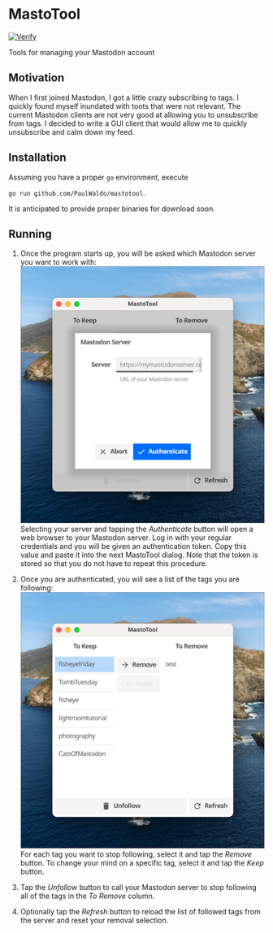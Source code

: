 # MastoTool

[![Verify](https://github.com/PaulWaldo/mastotool/actions/workflows/verification.yml/badge.svg)](https://github.com/PaulWaldo/mastotool/actions/workflows/verification.yml)

Tools for managing your Mastodon account

## Motivation

When I first joined Mastodon, I got a little crazy subscribing to tags.
I quickly found myself inundated with toots that were not relevant.
The current Mastodon clients are not very good at allowing you to unsubscribe
from tags. I decided to write a GUI client that would allow me to quickly
unsubscribe and calm down my feed.

## Installation

Assuming you have a proper `go` environment, execute

`go run github.com/PaulWaldo/mastotool`.

It is anticipated to provide proper binaries for download soon.

## Running

1. Once the program starts up, you will be asked which Mastodon server you want to work with:
   ![Authentication dialog](docs/authenticate.png)
   Selecting your server and tapping the _Authenticate_ button will open a web browser to your
   Mastodon server. Log in with your regular credentials and you will be given an authentication
   token. Copy this value and paste it into the next MastoTool dialog. Note that the token
   is stored so that you do not have to repeat this procedure.

1. Once you are authenticated, you will see a list of the tags you are following:
   ![Followed Tags List](docs/tags_list.png)
   For each tag you want to stop following, select it and tap the _Remove_ button.
   To change your mind on a specific tag, select it and tap the _Keep_ button.

1. Tap the _Unfollow_ button to call your Mastodon server to stop following all of
   the tags in the _To Remove_ column.

1. Optionally tap the _Refresh_ button to reload the list of followed tags from the
   server and reset your removal selection.
